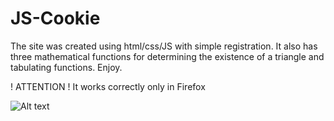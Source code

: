 # JS-Cookie
The site was created using html/css/JS with simple registration. It also has three mathematical functions for determining the existence of a triangle and tabulating functions. Enjoy.

! ATTENTION !
It works correctly only in Firefox

![Alt text](https://i.imgur.com/v40Aach.jpg)
